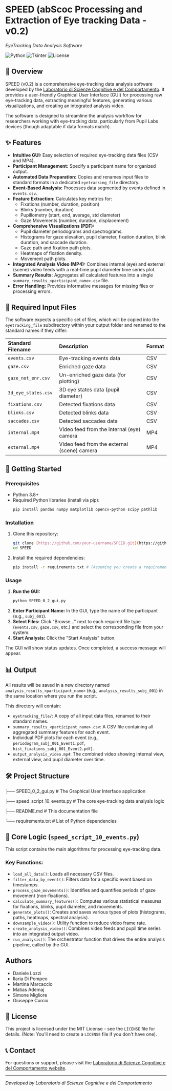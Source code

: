 # SPEED (abScoc Processing and Extraction of Eye tracking Data - v0.2) 

*EyeTracking Data Analysis Software*

![Python](https://img.shields.io/badge/python-3.8%2B-blue.svg)
![Tkinter](https://img.shields.io/badge/GUI-Tkinter-green.svg)
![License](https://img.shields.io/badge/license-MIT-blue.svg)

## 🎯 Overview

SPEED (v0.2) is a comprehensive eye-tracking data analysis software developed by the [Laboratorio di Scienze Cognitive e del Comportamento](https://labscoc.wordpress.com/). It provides a user-friendly Graphical User Interface (GUI) for processing raw eye-tracking data, extracting meaningful features, generating various visualizations, and creating an integrated analysis video.

The software is designed to streamline the analysis workflow for researchers working with eye-tracking data, particularly from Pupil Labs devices (though adaptable if data formats match).

## ✨ Features

* **Intuitive GUI:** Easy selection of required eye-tracking data files (CSV and MP4).
* **Participant Management:** Specify a participant name for organized output.
* **Automated Data Preparation:** Copies and renames input files to standard formats in a dedicated `eyetracking_file` directory.
* **Event-Based Analysis:** Processes data segmented by events defined in `events.csv`.
* **Feature Extraction:** Calculates key metrics for:
    * Fixations (number, duration, position)
    * Blinks (number, duration)
    * Pupillometry (start, end, average, std diameter)
    * Gaze Movements (number, duration, displacement)
* **Comprehensive Visualizations (PDF):**
    * Pupil diameter periodograms and spectrograms.
    * Histograms for gaze elevation, pupil diameter, fixation duration, blink duration, and saccade duration.
    * Gaze path and fixation path plots.
    * Heatmaps of fixation density.
    * Movement path plots.
* **Integrated Analysis Video (MP4):** Combines internal (eye) and external (scene) video feeds with a real-time pupil diameter time series plot.
* **Summary Results:** Aggregates all calculated features into a single `summary_results_<participant_name>.csv` file.
* **Error Handling:** Provides informative messages for missing files or processing errors.

## 📁 Required Input Files

The software expects a specific set of files, which will be copied into the `eyetracking_file` subdirectory within your output folder and renamed to the standard names if they differ:

| Standard Filename    | Description                                   | Format |
| :------------------- | :-------------------------------------------- | :----- |
| `events.csv`         | Eye-tracking events data                      | CSV    |
| `gaze.csv`           | Enriched gaze data                            | CSV    |
| `gaze_not_enr.csv`   | Un-enriched gaze data (for plotting)          | CSV    |
| `3d_eye_states.csv`  | 3D eye states data (pupil diameter)           | CSV    |
| `fixations.csv`      | Detected fixations data                       | CSV    |
| `blinks.csv`         | Detected blinks data                          | CSV    |
| `saccades.csv`       | Detected saccades data                        | CSV    |
| `internal.mp4`       | Video feed from the internal (eye) camera     | MP4    |
| `external.mp4`       | Video feed from the external (scene) camera   | MP4    |

## 🚀 Getting Started

### Prerequisites

* Python 3.8+
* Required Python libraries (install via pip):
    ```bash
    pip install pandas numpy matplotlib opencv-python scipy pathlib
    ```

### Installation

1.  Clone this repository:
    ```bash
    git clone [https://github.com/your-username/SPEED.git](https://github.com/your-username/SPEED.git)
    cd SPEED
    ```
2.  Install the required dependencies:
    ```bash
    pip install -r requirements.txt # (Assuming you create a requirements.txt from the above list)
    ```

### Usage

1.  **Run the GUI:**
    ```bash
    python SPEED_0_2_gui.py
    ```
2.  **Enter Participant Name:** In the GUI, type the name of the participant (e.g., `subj_001`).
3.  **Select Files:** Click "Browse..." next to each required file type (`events.csv`, `gaze.csv`, etc.) and select the corresponding file from your system.
4.  **Start Analysis:** Click the "Start Analysis" button.

The GUI will show status updates. Once completed, a success message will appear.

## 📊 Output

All results will be saved in a new directory named `analysis_results_<participant_name>` (e.g., `analysis_results_subj_001`) in the same location where you run the script.

This directory will contain:

* `eyetracking_file/`: A copy of all input data files, renamed to their standard names.
* `summary_results_<participant_name>.csv`: A CSV file containing all aggregated summary features for each event.
* Individual PDF plots for each event (e.g., `periodogram_subj_001_Event1.pdf`, `hist_fixations_subj_001_Event2.pdf`).
* `output_analysis_video.mp4`: The combined video showing internal view, external view, and pupil diameter over time.

## 🛠️ Project Structure

├── SPEED_0_2_gui.py           # The Graphical User Interface application

├── speed_script_10_events.py  # The core eye-tracking data analysis logic

├── README.md                  # This documentation file

└── requirements.txt           # List of Python dependencies

## 🧠 Core Logic (`speed_script_10_events.py`)

This script contains the main algorithms for processing eye-tracking data.

### Key Functions:

* `load_all_data()`: Loads all necessary CSV files.
* `filter_data_by_event()`: Filters data for a specific event based on timestamps.
* `process_gaze_movements()`: Identifies and quantifies periods of gaze movement (non-fixations).
* `calculate_summary_features()`: Computes various statistical measures for fixations, blinks, pupil diameter, and movements.
* `generate_plots()`: Creates and saves various types of plots (histograms, paths, heatmaps, spectral analysis).
* `downsample_video()`: Utility function to reduce video frame rate.
* `create_analysis_video()`: Combines video feeds and pupil time series into an integrated output video.
* `run_analysis()`: The orchestrator function that drives the entire analysis pipeline, called by the GUI.

## Authors

* Daniele Lozzi
* Ilaria Di Pompeo
* Martina Marcaccio
* Matias Ademaj
* Simone Migliore
* Giuseppe Curcio

## 📄 License

This project is licensed under the MIT License - see the `LICENSE` file for details. (Note: You'll need to create a `LICENSE` file if you don't have one).

## 📞 Contact

For questions or support, please visit the [Laboratorio di Scienze Cognitive e del Comportamento website](https://labscoc.wordpress.com/).

---
*Developed by Laboratorio di Scienze Cognitive e del Comportamento*
